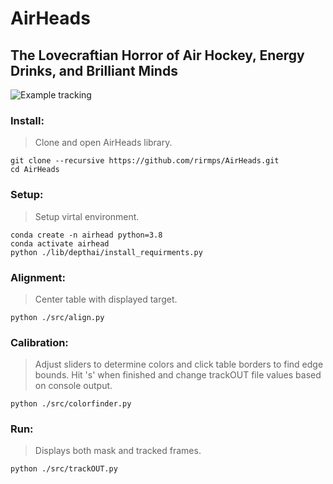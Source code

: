 # AirHeads
## The Lovecraftian Horror of Air Hockey, Energy Drinks, and Brilliant Minds

![Example tracking](https://github.com/ScripteJunkie/AirHeads/blob/main/server/public/tracked.jpg)

### Install:
> Clone and open AirHeads library.
```
git clone --recursive https://github.com/rirmps/AirHeads.git
cd AirHeads
```

### Setup:
> Setup virtal environment.
```
conda create -n airhead python=3.8
conda activate airhead
python ./lib/depthai/install_requirments.py
```

### Alignment:
> Center table with displayed target.
```
python ./src/align.py
```

### Calibration:
> Adjust sliders to determine colors and click table borders to find edge bounds.
> Hit 's' when finished and change trackOUT file values based on console output.
```
python ./src/colorfinder.py
```

### Run:
> Displays both mask and tracked frames.
```
python ./src/trackOUT.py
```

